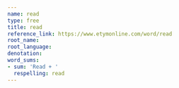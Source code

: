 ```yaml
---
name: read
type: free
title: read
reference_link: https://www.etymonline.com/word/read
root_name: 
root_language: 
denotation: 
word_sums:
- sum: 'Read + '
  respelling: read
---
```

